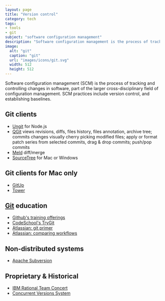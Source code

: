 ```yaml
---
layout: page
title: "Version control"
category: tech
tags:
- tools
- git
subject: "software configuration management"
description: "Software configuration management is the process of tracking and controlling changes in software."
image:
  alt: "git"
  caption: "git"
  url: "images/icons/git.svg"
  width: 512
  height: 512
---
```


Software configuration management (SCM) is the process of tracking
and controlling changes in software,
part of the larger cross-disciplinary field of configuration management.
SCM practices include version control, and establishing baselines.

Git clients
-----------
* [Ungit](https://codio.com/docs/ide/tutorials/ungit/) for Node.js
* [QGit](https://sourceforge.net/projects/qgit/) views revisions, diffs, files history, files annotation, archive tree; commits changes visually cherry picking modified files; apply or format patch series from selected commits, drag & drop commits; push/pop commits
* [Meld](https://kaiw.github.io/) diff/merge
* [SourceTree](https://www.sourcetreeapp.com/) for Mac or Windows

Git clients for Mac only
------------------------
* [GitUp](http://gitup.co/)
* [Tower](https://www.git-tower.com/)

[Git](https://www.git-scm.com/) education
-----------------------------------------
* [Github's training offerings](https://training.github.com/classes/essentials/)
* [CodeSchool's TryGit](https://try.github.io/levels/1/challenges/1)
* [Atlassian: git primer](https://www.atlassian.com/git/)
* [Atlassian: comparing workflows](https://www.atlassian.com/git/tutorials/comparing-workflows)

Non-distributed systems
-----------------------
* [Apache Subversion](https://subversion.apache.org/)

Proprietary & Historical
--------------------------------
* [IBM Rational Team Concert](https://jazz.net/products/rational-team-concert/)
* [Concurrent Versions System](http://www.nongnu.org/cvs/)
